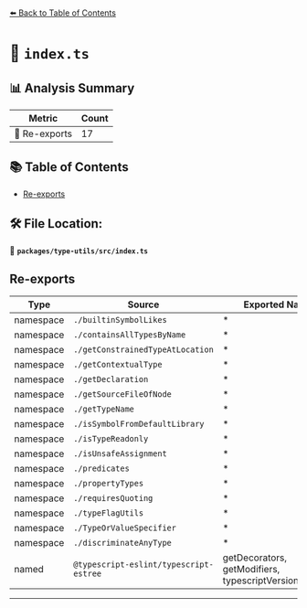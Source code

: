 [⬅️ Back to Table of Contents](../../../index.md)

# 📄 `index.ts`

## 📊 Analysis Summary

| Metric | Count |
|--------|-------|
| 🔄 Re-exports | 17 |

## 📚 Table of Contents

- [Re-exports](#re-exports)

## 🛠️ File Location:
📂 **`packages/type-utils/src/index.ts`**

## Re-exports

| Type | Source | Exported Names |
|------|--------|----------------|
| namespace | `./builtinSymbolLikes` | * |
| namespace | `./containsAllTypesByName` | * |
| namespace | `./getConstrainedTypeAtLocation` | * |
| namespace | `./getContextualType` | * |
| namespace | `./getDeclaration` | * |
| namespace | `./getSourceFileOfNode` | * |
| namespace | `./getTypeName` | * |
| namespace | `./isSymbolFromDefaultLibrary` | * |
| namespace | `./isTypeReadonly` | * |
| namespace | `./isUnsafeAssignment` | * |
| namespace | `./predicates` | * |
| namespace | `./propertyTypes` | * |
| namespace | `./requiresQuoting` | * |
| namespace | `./typeFlagUtils` | * |
| namespace | `./TypeOrValueSpecifier` | * |
| namespace | `./discriminateAnyType` | * |
| named | `@typescript-eslint/typescript-estree` | getDecorators, getModifiers, typescriptVersionIsAtLeast |


---